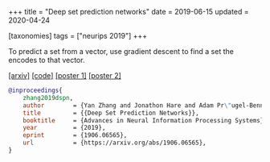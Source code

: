 +++
title = "Deep set prediction networks"
date = 2019-06-15
updated = 2020-04-24

[taxonomies]
tags = ["neurips 2019"]
+++

To predict a set from a vector, use gradient descent to find a set the encodes to that vector.

[[arxiv]](https://arxiv.org/abs/1906.06565)
[[code]](https://github.com/Cyanogenoid/dspn)
[[poster 1]](/files/dspn-poster.pdf)
[[poster 2]](/files/dspn-workshop-poster.pdf)

```bib
@inproceedings{
    zhang2019dspn,
    author        = {Yan Zhang and Jonathon Hare and Adam Pr\"ugel-Bennett},
    title         = {{Deep Set Prediction Networks}},
    booktitle     = {Advances in Neural Information Processing Systems},
    year          = {2019},
    eprint        = {1906.06565},
    url           = {https://arxiv.org/abs/1906.06565},
}
```